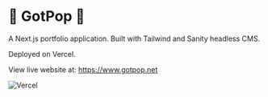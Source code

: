 # 🍭 GotPop 🍭 

A Next.js portfolio application. Built with Tailwind and Sanity headless CMS.

 Deployed on Vercel.

 View live website at: https://www.gotpop.net

 ![Vercel](https://therealsujitk-vercel-badge.vercel.app/?app=gotpop-teamgotpop)
